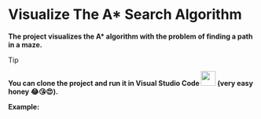 # Visualize The A* Search Algorithm  

**The project visualizes the A\* algorithm with the problem of finding a path in a maze.**

> [!Tip]
> **You can clone the project and run it in Visual Studio Code <img src="https://upload.wikimedia.org/wikipedia/commons/thumb/9/9a/Visual_Studio_Code_1.35_icon.svg/768px-Visual_Studio_Code_1.35_icon.svg.png" width="30" height="30" /> 
 (very easy honey 😂😘😍).**

**Example:**

